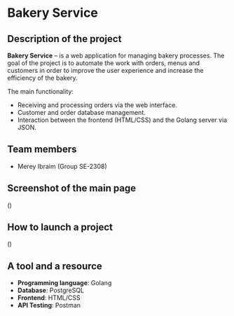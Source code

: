 # Bakery Service

## Description of the project

**Bakery Service** – is a web application for managing bakery processes. The goal of the project is to automate the work with orders, menus and customers in order to improve the user experience and increase the efficiency of the bakery.

The main functionality:
- Receiving and processing orders via the web interface.
- Customer and order database management.
- Interaction between the frontend (HTML/CSS) and the Golang server via JSON.

## Team members
- Merey Ibraim (Group SE-2308)

## Screenshot of the main page

()

## How to launch a project

()

## A tool and a resource
- **Programming language**: Golang
- **Database**: PostgreSQL
- **Frontend**: HTML/CSS
- **API Testing**: Postman
